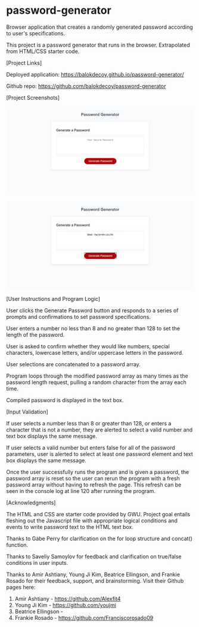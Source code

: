 # password-generator
Browser application that creates a randomly generated password according to user's specifications.

This project is a password generator that runs in the browser. Extrapolated from HTML/CSS starter code.


[Project Links]

Deployed application: https://balokdecoy.github.io/password-generator/ 

Github repo: https://github.com/balokdecoy/password-generator 


[Project Screenshots]

![Password Generator initial](./assets/screenshots/password-generator-clean.png)

![Password Generator run](./assets/screenshots/password-generator-run.png)


[User Instructions and Program Logic]

User clicks the Generate Password button and responds to a series of prompts and confirmations to set password specifications. 

User enters a number no less than 8 and no greater than 128 to set the length of the password. 

User is asked to confirm whether they would like numbers, special characters, lowercase letters, and/or uppercase letters in the password. 

User selections are concatenated to a password array. 

Program loops through the modified password array as many times as the password length request, pulling a random character from the array each time. 

Compiled password is displayed in the text box. 


[Input Validation]

If user selects a number less than 8 or greater than 128, or enters a character that is not a number, they are alerted to select a valid number and text box displays the same message. 

If user selects a valid number but enters false for all of the password parameters, user is alerted to select at least one password element and text box displays the same message.

Once the user successfully runs the program and is given a password, the password array is reset so the user can rerun the program with a fresh password array without having to refresh the page. This refresh can be seen in the console log at line 120 after running the program. 

[Acknowledgments]

The HTML and CSS are starter code provided by GWU. Project goal entails fleshing out the Javascript file with appropriate logical conditions and events to write password text to the HTML text box. 

Thanks to Gabe Perry for clarification on the for loop structure and concat() function. 

Thanks to Saveliy Samoylov for feedback and clarification on true/false conditions in user inputs. 

Thanks to Amir Ashtiany, Young Ji Kim, Beatrice Ellingson, and Frankie Rosado for their feedback, support, and brainstorming. Visit their Github pages here: 

1. Amir Ashtiany - https://github.com/Alexfit4 
2. Young Ji Kim - https://github.com/youjmi 
3. Beatrice Ellingson - 
4. Frankie Rosado - https://github.com/Franciscorosado09  
